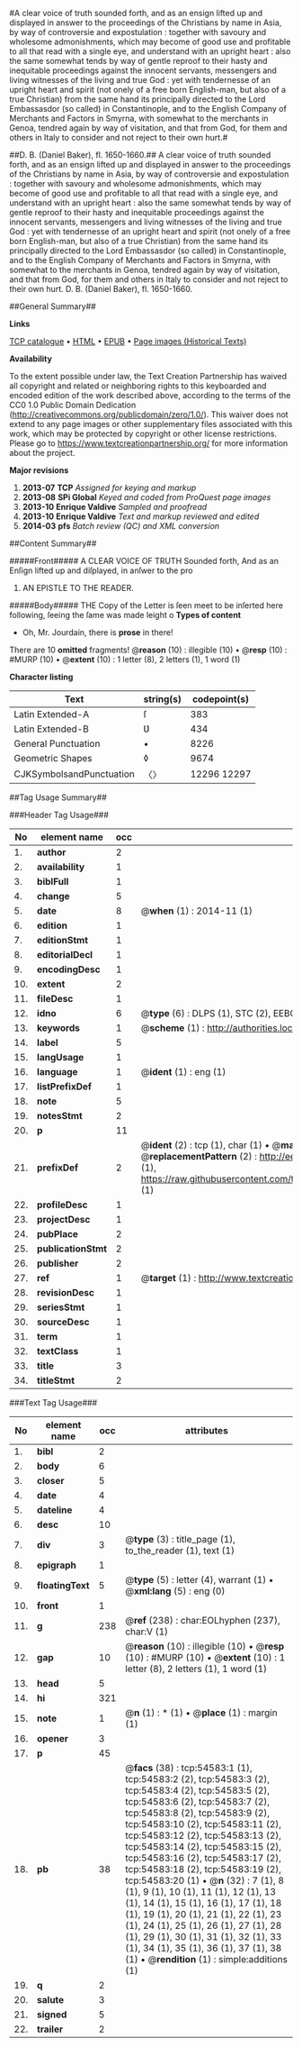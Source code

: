 #A clear voice of truth sounded forth, and as an ensign lifted up and displayed in answer to the proceedings of the Christians by name in Asia, by way of controversie and expostulation : together with savoury and wholesome admonishments, which may become of good use and profitable to all that read with a single eye, and understand with an upright heart : also the same somewhat tends by way of gentle reproof to their hasty and inequitable proceedings against the innocent servants, messengers and living witnesses of the living and true God : yet with tendernesse of an upright heart and spirit (not onely of a free born English-man, but also of a true Christian) from the same hand its principally directed to the Lord Embassasdor (so called) in Constantinople, and to the English Company of Merchants and Factors in Smyrna, with somewhat to the merchants in Genoa, tendred again by way of visitation, and that from God, for them and others in Italy to consider and not reject to their own hurt.#

##D. B. (Daniel Baker), fl. 1650-1660.##
A clear voice of truth sounded forth, and as an ensign lifted up and displayed in answer to the proceedings of the Christians by name in Asia, by way of controversie and expostulation : together with savoury and wholesome admonishments, which may become of good use and profitable to all that read with a single eye, and understand with an upright heart : also the same somewhat tends by way of gentle reproof to their hasty and inequitable proceedings against the innocent servants, messengers and living witnesses of the living and true God : yet with tendernesse of an upright heart and spirit (not onely of a free born English-man, but also of a true Christian) from the same hand its principally directed to the Lord Embassasdor (so called) in Constantinople, and to the English Company of Merchants and Factors in Smyrna, with somewhat to the merchants in Genoa, tendred again by way of visitation, and that from God, for them and others in Italy to consider and not reject to their own hurt.
D. B. (Daniel Baker), fl. 1650-1660.

##General Summary##

**Links**

[TCP catalogue](http://www.ota.ox.ac.uk/tcp/)  • 
[HTML](http://tei.it.ox.ac.uk/tcp/Texts-HTML/free/A29/A29602.html)  • 
[EPUB](http://tei.it.ox.ac.uk/tcp/Texts-EPUB/free/A29/A29602.epub) • 
[Page images (Historical Texts)](https://historicaltexts.jisc.ac.uk/eebo-12125437e)

**Availability**

To the extent possible under law, the Text Creation Partnership has waived all copyright and related or neighboring rights to this keyboarded and encoded edition of the work described above, according to the terms of the CC0 1.0 Public Domain Dedication (http://creativecommons.org/publicdomain/zero/1.0/). This waiver does not extend to any page images or other supplementary files associated with this work, which may be protected by copyright or other license restrictions. Please go to https://www.textcreationpartnership.org/ for more information about the project.

**Major revisions**

1. __2013-07__ __TCP__ *Assigned for keying and markup*
1. __2013-08__ __SPi Global__ *Keyed and coded from ProQuest page images*
1. __2013-10__ __Enrique Valdive__ *Sampled and proofread*
1. __2013-10__ __Enrique Valdive__ *Text and markup reviewed and edited*
1. __2014-03__ __pfs__ *Batch review (QC) and XML conversion*

##Content Summary##

#####Front#####
A CLEAR VOICE OF TRUTH Sounded forth, And as an Enſign lifted up and diſplayed, in anſwer to the pro
1. AN EPISTLE TO THE READER.

#####Body#####
THE Copy of the Letter is ſeen meet to be inſerted here following, ſeeing the ſame was made leight o
**Types of content**

  * Oh, Mr. Jourdain, there is **prose** in there!

There are 10 **omitted** fragments! 
 @__reason__ (10) : illegible (10)  •  @__resp__ (10) : #MURP (10)  •  @__extent__ (10) : 1 letter (8), 2 letters (1), 1 word (1)

**Character listing**


|Text|string(s)|codepoint(s)|
|---|---|---|
|Latin Extended-A|ſ|383|
|Latin Extended-B|Ʋ|434|
|General Punctuation|•|8226|
|Geometric Shapes|◊|9674|
|CJKSymbolsandPunctuation|〈〉|12296 12297|

##Tag Usage Summary##

###Header Tag Usage###

|No|element name|occ|attributes|
|---|---|---|---|
|1.|__author__|2||
|2.|__availability__|1||
|3.|__biblFull__|1||
|4.|__change__|5||
|5.|__date__|8| @__when__ (1) : 2014-11 (1)|
|6.|__edition__|1||
|7.|__editionStmt__|1||
|8.|__editorialDecl__|1||
|9.|__encodingDesc__|1||
|10.|__extent__|2||
|11.|__fileDesc__|1||
|12.|__idno__|6| @__type__ (6) : DLPS (1), STC (2), EEBO-CITATION (1), OCLC (1), VID (1)|
|13.|__keywords__|1| @__scheme__ (1) : http://authorities.loc.gov/ (1)|
|14.|__label__|5||
|15.|__langUsage__|1||
|16.|__language__|1| @__ident__ (1) : eng (1)|
|17.|__listPrefixDef__|1||
|18.|__note__|5||
|19.|__notesStmt__|2||
|20.|__p__|11||
|21.|__prefixDef__|2| @__ident__ (2) : tcp (1), char (1)  •  @__matchPattern__ (2) : ([0-9\-]+):([0-9IVX]+) (1), (.+) (1)  •  @__replacementPattern__ (2) : http://eebo.chadwyck.com/downloadtiff?vid=$1&page=$2 (1), https://raw.githubusercontent.com/textcreationpartnership/Texts/master/tcpchars.xml#$1 (1)|
|22.|__profileDesc__|1||
|23.|__projectDesc__|1||
|24.|__pubPlace__|2||
|25.|__publicationStmt__|2||
|26.|__publisher__|2||
|27.|__ref__|1| @__target__ (1) : http://www.textcreationpartnership.org/docs/. (1)|
|28.|__revisionDesc__|1||
|29.|__seriesStmt__|1||
|30.|__sourceDesc__|1||
|31.|__term__|1||
|32.|__textClass__|1||
|33.|__title__|3||
|34.|__titleStmt__|2||


###Text Tag Usage###

|No|element name|occ|attributes|
|---|---|---|---|
|1.|__bibl__|2||
|2.|__body__|6||
|3.|__closer__|5||
|4.|__date__|4||
|5.|__dateline__|4||
|6.|__desc__|10||
|7.|__div__|3| @__type__ (3) : title_page (1), to_the_reader (1), text (1)|
|8.|__epigraph__|1||
|9.|__floatingText__|5| @__type__ (5) : letter (4), warrant (1)  •  @__xml:lang__ (5) : eng (0)|
|10.|__front__|1||
|11.|__g__|238| @__ref__ (238) : char:EOLhyphen (237), char:V (1)|
|12.|__gap__|10| @__reason__ (10) : illegible (10)  •  @__resp__ (10) : #MURP (10)  •  @__extent__ (10) : 1 letter (8), 2 letters (1), 1 word (1)|
|13.|__head__|5||
|14.|__hi__|321||
|15.|__note__|1| @__n__ (1) : * (1)  •  @__place__ (1) : margin (1)|
|16.|__opener__|3||
|17.|__p__|45||
|18.|__pb__|38| @__facs__ (38) : tcp:54583:1 (1), tcp:54583:2 (2), tcp:54583:3 (2), tcp:54583:4 (2), tcp:54583:5 (2), tcp:54583:6 (2), tcp:54583:7 (2), tcp:54583:8 (2), tcp:54583:9 (2), tcp:54583:10 (2), tcp:54583:11 (2), tcp:54583:12 (2), tcp:54583:13 (2), tcp:54583:14 (2), tcp:54583:15 (2), tcp:54583:16 (2), tcp:54583:17 (2), tcp:54583:18 (2), tcp:54583:19 (2), tcp:54583:20 (1)  •  @__n__ (32) : 7 (1), 8 (1), 9 (1), 10 (1), 11 (1), 12 (1), 13 (1), 14 (1), 15 (1), 16 (1), 17 (1), 18 (1), 19 (1), 20 (1), 21 (1), 22 (1), 23 (1), 24 (1), 25 (1), 26 (1), 27 (1), 28 (1), 29 (1), 30 (1), 31 (1), 32 (1), 33 (1), 34 (1), 35 (1), 36 (1), 37 (1), 38 (1)  •  @__rendition__ (1) : simple:additions (1)|
|19.|__q__|2||
|20.|__salute__|3||
|21.|__signed__|5||
|22.|__trailer__|2||
